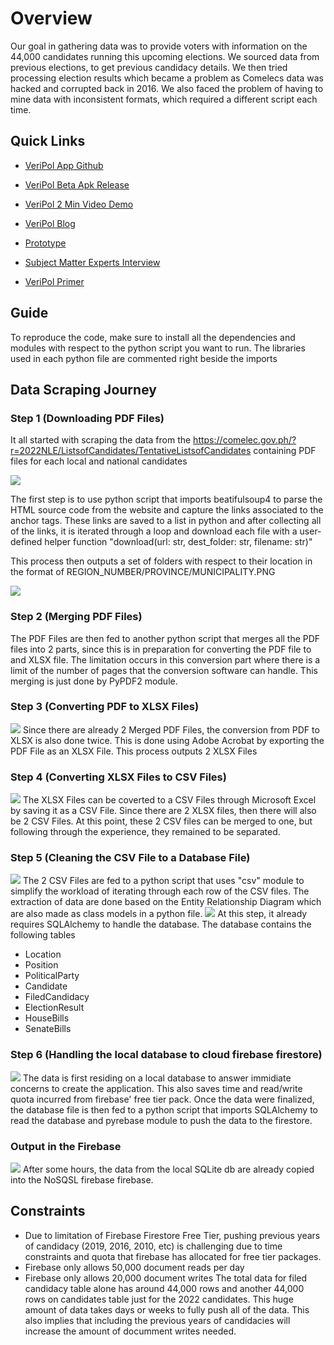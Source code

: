 # Overview
Our goal in gathering data was to provide voters with information on the 44,000 candidates running this upcoming elections. We sourced data from previous elections, to get previous candidacy details. We then tried processing election results which became a problem as Comelecs data was hacked and corrupted back in 2016. We also faced the problem of having to mine data with inconsistent formats, which required a different script each time.

## Quick Links
* [VeriPol App Github](https://bit.ly/VeriPolGithub)
* [VeriPol Beta Apk Release](https://bit.ly/VeriPolAPK_Beta_V01)

* [VeriPol 2 Min Video Demo](https://bit.ly/VeriPol_AVP)
* [VeriPol Blog](https://bit.ly/VeriPolTeamBlog)

* [Prototype](https://bit.ly/VeriPolPrototype)
* [Subject Matter Experts Interview](https://bit.ly/VeriPol_SME_Interviews)
* [VeriPol Primer](https://bit.ly/VeriPolPrimer)


## Guide
To reproduce the code, make sure to install all the dependencies and modules with respect to the python script you want to run. The libraries used in each python file are commented right beside the imports

## Data Scraping Journey

### Step 1 (Downloading PDF Files)
It all started with scraping the data from the https://comelec.gov.ph/?r=2022NLE/ListsofCandidates/TentativeListsofCandidates containing PDF files for each local and national candidates

![](Blobs/step_1.png)

The first step is to use python script that imports beatifulsoup4 to parse the HTML source code from the website and capture the links associated to the anchor tags.
These links are saved to a list in python and after collecting all of the links, it is iterated through a loop and download each file with a user-defined helper function "download(url: str, dest_folder: str, filename: str)"

This process then outputs a set of folders with respect to their location in the format of REGION_NUMBER/PROVINCE/MUNICIPALITY.PNG

![](Blobs/step_2.png)

### Step 2 (Merging PDF Files)
The PDF Files are then fed to another python script that merges all the PDF files into 2 parts, since this is in preparation for converting the PDF file to and XLSX file.
The limitation occurs in this conversion part where there is a limit of the number of pages that the conversion software can handle.
This merging is just done by PyPDF2 module.


### Step 3 (Converting PDF to XLSX Files)

![](Blobs/step_3.png)
Since there are already 2 Merged PDF Files, the conversion from PDF to XLSX is also done twice. This is done using Adobe Acrobat by exporting the PDF File as an XLSX File.
This process outputs 2 XLSX Files

### Step 4 (Converting XLSX Files to CSV Files)
![](Blobs/step_4.png)
The XLSX Files can be coverted to a CSV Files through Microsoft Excel by saving it as a CSV File. Since there are 2 XLSX files, then there will also be 2 CSV Files.
At this point, these 2 CSV files can be merged to one, but following through the experience, they remained to be separated.

### Step 5 (Cleaning the CSV File to a Database File)
![](Blobs/step_5.png)
The 2 CSV Files are fed to a python script that uses "csv" module to simplify the workload of iterating through each row of the CSV files.
The extraction of data are done based on the Entity Relationship Diagram which are also made as class models in a python file.
![](Blobs/ERD.png)
At this step, it already requires SQLAlchemy to handle the database. The database contains the following tables
- Location
- Position
- PoliticalParty
- Candidate
- FiledCandidacy
- ElectionResult
- HouseBills
- SenateBills

### Step 6 (Handling the local database to cloud firebase firestore)
![](Blobs/step_6.png)
The data is first residing on a local database to answer immidiate concerns to create the application. This also saves time and read/write quota incurred from firebase' free tier pack.
Once the data were finalized, the database file is then fed to a python script that imports SQLAlchemy to read the database and pyrebase module to push the data to the firestore.

### Output in the Firebase
![](Blobs/firebase_output.png)
After some hours, the data from the local SQLite db are already copied into the NoSQSL firebase firebase.

## Constraints
- Due to limitation of Firebase Firestore Free Tier, pushing previous years of candidacy (2019, 2016, 2010, etc) is challenging due to time constraints and quota that firebase has allocated for free tier packages. 
- Firebase only allows 50,000 document reads per day
- Firebase only allows 20,000 document writes
The total data for filed candidacy table alone has around 44,000 rows and another 44,000 rows on candidates table just for the 2022 candidates. This huge amount of data takes days or weeks to fully push all of the data. This also implies that including the previous years of candidacies will increase the amount of documment writes needed.
